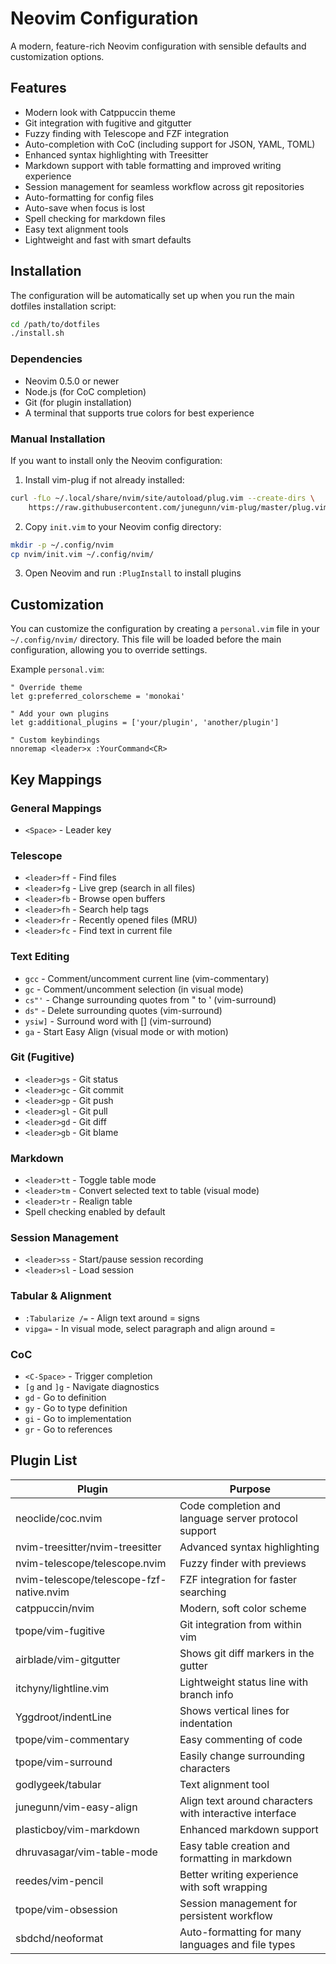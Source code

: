 # Neovim Configuration

A modern, feature-rich Neovim configuration with sensible defaults and customization options.

## Features

- Modern look with Catppuccin theme
- Git integration with fugitive and gitgutter
- Fuzzy finding with Telescope and FZF integration
- Auto-completion with CoC (including support for JSON, YAML, TOML)
- Enhanced syntax highlighting with Treesitter
- Markdown support with table formatting and improved writing experience
- Session management for seamless workflow across git repositories
- Auto-formatting for config files
- Auto-save when focus is lost
- Spell checking for markdown files
- Easy text alignment tools
- Lightweight and fast with smart defaults

## Installation

The configuration will be automatically set up when you run the main dotfiles installation script:

```bash
cd /path/to/dotfiles
./install.sh
```

### Dependencies

- Neovim 0.5.0 or newer
- Node.js (for CoC completion)
- Git (for plugin installation)
- A terminal that supports true colors for best experience

### Manual Installation

If you want to install only the Neovim configuration:

1. Install vim-plug if not already installed:
```bash
curl -fLo ~/.local/share/nvim/site/autoload/plug.vim --create-dirs \
    https://raw.githubusercontent.com/junegunn/vim-plug/master/plug.vim
```

2. Copy `init.vim` to your Neovim config directory:
```bash
mkdir -p ~/.config/nvim
cp nvim/init.vim ~/.config/nvim/
```

3. Open Neovim and run `:PlugInstall` to install plugins

## Customization

You can customize the configuration by creating a `personal.vim` file in your `~/.config/nvim/` directory.
This file will be loaded before the main configuration, allowing you to override settings.

Example `personal.vim`:

```vim
" Override theme
let g:preferred_colorscheme = 'monokai'

" Add your own plugins
let g:additional_plugins = ['your/plugin', 'another/plugin']

" Custom keybindings
nnoremap <leader>x :YourCommand<CR>
```

## Key Mappings

### General Mappings

- `<Space>` - Leader key

### Telescope

- `<leader>ff` - Find files
- `<leader>fg` - Live grep (search in all files)
- `<leader>fb` - Browse open buffers
- `<leader>fh` - Search help tags
- `<leader>fr` - Recently opened files (MRU)
- `<leader>fc` - Find text in current file

### Text Editing

- `gcc` - Comment/uncomment current line (vim-commentary)
- `gc` - Comment/uncomment selection (in visual mode)
- `cs"'` - Change surrounding quotes from " to ' (vim-surround)
- `ds"` - Delete surrounding quotes (vim-surround)
- `ysiw]` - Surround word with [] (vim-surround)
- `ga` - Start Easy Align (visual mode or with motion)

### Git (Fugitive)

- `<leader>gs` - Git status
- `<leader>gc` - Git commit
- `<leader>gp` - Git push
- `<leader>gl` - Git pull
- `<leader>gd` - Git diff
- `<leader>gb` - Git blame

### Markdown

- `<leader>tt` - Toggle table mode
- `<leader>tm` - Convert selected text to table (visual mode)
- `<leader>tr` - Realign table
- Spell checking enabled by default

### Session Management

- `<leader>ss` - Start/pause session recording
- `<leader>sl` - Load session

### Tabular & Alignment

- `:Tabularize /=` - Align text around = signs
- `vipga=` - In visual mode, select paragraph and align around =

### CoC

- `<C-Space>` - Trigger completion
- `[g` and `]g` - Navigate diagnostics
- `gd` - Go to definition
- `gy` - Go to type definition
- `gi` - Go to implementation
- `gr` - Go to references

## Plugin List

| Plugin | Purpose |
|--------|---------|
| neoclide/coc.nvim | Code completion and language server protocol support |
| nvim-treesitter/nvim-treesitter | Advanced syntax highlighting |
| nvim-telescope/telescope.nvim | Fuzzy finder with previews |
| nvim-telescope/telescope-fzf-native.nvim | FZF integration for faster searching |
| catppuccin/nvim | Modern, soft color scheme |
| tpope/vim-fugitive | Git integration from within vim |
| airblade/vim-gitgutter | Shows git diff markers in the gutter |
| itchyny/lightline.vim | Lightweight status line with branch info |
| Yggdroot/indentLine | Shows vertical lines for indentation |
| tpope/vim-commentary | Easy commenting of code |
| tpope/vim-surround | Easily change surrounding characters |
| godlygeek/tabular | Text alignment tool |
| junegunn/vim-easy-align | Align text around characters with interactive interface |
| plasticboy/vim-markdown | Enhanced markdown support |
| dhruvasagar/vim-table-mode | Easy table creation and formatting in markdown |
| reedes/vim-pencil | Better writing experience with soft wrapping |
| tpope/vim-obsession | Session management for persistent workflow |
| sbdchd/neoformat | Auto-formatting for many languages and file types |